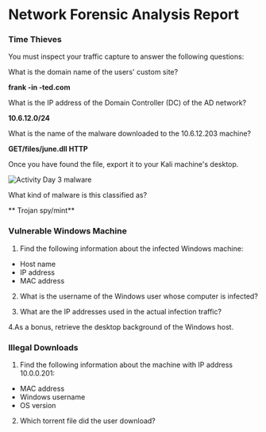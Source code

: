 # Network Forensic Analysis Report

### Time Thieves
You must inspect your traffic capture to answer the following questions:

What is the domain name of the users' custom site?

**frank -in -ted.com** 

What is the IP address of the Domain Controller (DC) of the AD network?

**10.6.12.0/24**

What is the name of the malware downloaded to the 10.6.12.203 machine?

**GET/files/june.dll HTTP**

Once you have found the file, export it to your Kali machine's desktop.
 
![Activity Day 3 malware](https://user-images.githubusercontent.com/88813019/157806113-eaac2324-3cc6-46c2-97d4-f273ac069c61.PNG)

What kind of malware is this classified as?
 
** Trojan spy/mint**

### Vulnerable Windows Machine

1. Find the following information about the infected Windows machine:

- Host name
- IP address
- MAC address

2. What is the username of the Windows user whose computer is infected?

3. What are the IP addresses used in the actual infection traffic?

4.As a bonus, retrieve the desktop background of the Windows host.

### Illegal Downloads
1. Find the following information about the machine with IP address 10.0.0.201:

- MAC address
- Windows username
- OS version
 2. Which torrent file did the user download?
